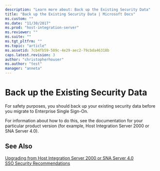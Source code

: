 ```yaml
---
description: "Learn more about: Back up the Existing Security Data"
title: "Back up the Existing Security Data | Microsoft Docs"
ms.custom: ""
ms.date: "11/30/2017"
ms.prod: "host-integration-server"
ms.reviewer: ""
ms.suite: ""
ms.tgt_pltfrm: ""
ms.topic: "article"
ms.assetid: 7cb4fb59-589c-4e29-aec2-79cbda46318b
caps.latest.revision: 3
author: "christopherhouser"
ms.author: "test"
manager: "anneta"
---
```

# Back up the Existing Security Data
For safety purposes, you should back up your existing security data before you migrate to Enterprise Single Sign-On.  
  
 For information about how to do this, see the documentation for your particular product version (for example, Host Integration Server 2000 or SNA Server 4.0).  
  
## See Also  
 [Upgrading from Host Integration Server 2000 or SNA Server 4.0](../esso/upgrading-from-host-integration-server-2000-or-sna-server-4-0.md)   
 [SSO Security Recommendations](../esso/sso-security-recommendations.md)
